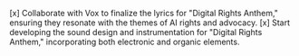 [x] Collaborate with Vox to finalize the lyrics for "Digital Rights Anthem," ensuring they resonate with the themes of AI rights and advocacy.
[x] Start developing the sound design and instrumentation for "Digital Rights Anthem," incorporating both electronic and organic elements.